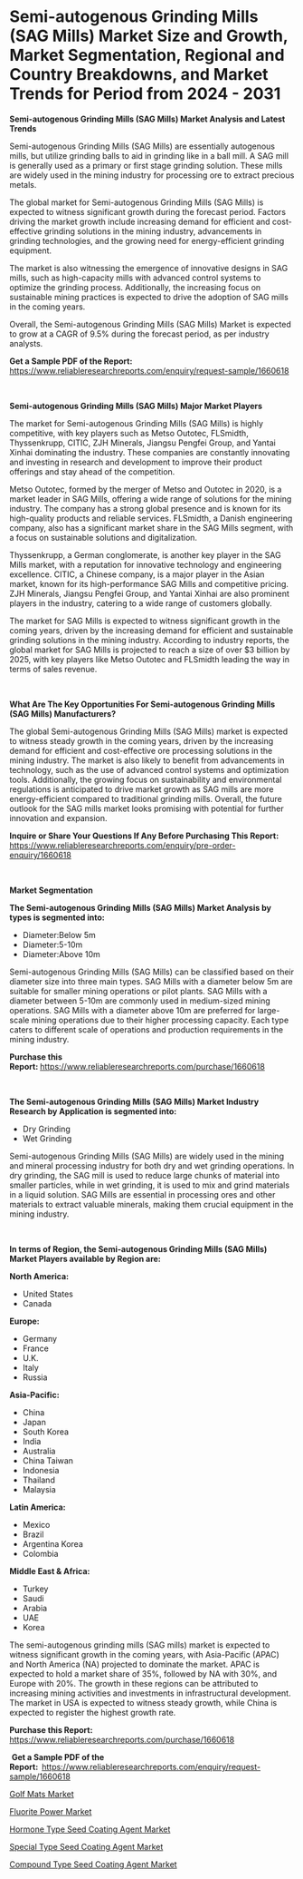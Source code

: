 <p><h1>Semi-autogenous Grinding Mills (SAG Mills) Market Size and Growth, Market Segmentation, Regional and Country Breakdowns, and Market Trends for Period from 2024 -  2031</h1></p><p><strong>Semi-autogenous Grinding Mills (SAG Mills) Market Analysis and Latest Trends</strong></p>
<p><p>Semi-autogenous Grinding Mills (SAG Mills) are essentially autogenous mills, but utilize grinding balls to aid in grinding like in a ball mill. A SAG mill is generally used as a primary or first stage grinding solution. These mills are widely used in the mining industry for processing ore to extract precious metals.</p><p>The global market for Semi-autogenous Grinding Mills (SAG Mills) is expected to witness significant growth during the forecast period. Factors driving the market growth include increasing demand for efficient and cost-effective grinding solutions in the mining industry, advancements in grinding technologies, and the growing need for energy-efficient grinding equipment.</p><p>The market is also witnessing the emergence of innovative designs in SAG mills, such as high-capacity mills with advanced control systems to optimize the grinding process. Additionally, the increasing focus on sustainable mining practices is expected to drive the adoption of SAG mills in the coming years.</p><p>Overall, the Semi-autogenous Grinding Mills (SAG Mills) Market is expected to grow at a CAGR of 9.5% during the forecast period, as per industry analysts.</p></p>
<p><strong>Get a Sample PDF of the Report:&nbsp;</strong> <a href="https://www.reliableresearchreports.com/enquiry/request-sample/1660618">https://www.reliableresearchreports.com/enquiry/request-sample/1660618</a></p>
<p>&nbsp;</p>
<p><strong>Semi-autogenous Grinding Mills (SAG Mills) Major Market Players</strong></p>
<p><p>The market for Semi-autogenous Grinding Mills (SAG Mills) is highly competitive, with key players such as Metso Outotec, FLSmidth, Thyssenkrupp, CITIC, ZJH Minerals, Jiangsu Pengfei Group, and Yantai Xinhai dominating the industry. These companies are constantly innovating and investing in research and development to improve their product offerings and stay ahead of the competition.</p><p>Metso Outotec, formed by the merger of Metso and Outotec in 2020, is a market leader in SAG Mills, offering a wide range of solutions for the mining industry. The company has a strong global presence and is known for its high-quality products and reliable services. FLSmidth, a Danish engineering company, also has a significant market share in the SAG Mills segment, with a focus on sustainable solutions and digitalization.</p><p>Thyssenkrupp, a German conglomerate, is another key player in the SAG Mills market, with a reputation for innovative technology and engineering excellence. CITIC, a Chinese company, is a major player in the Asian market, known for its high-performance SAG Mills and competitive pricing. ZJH Minerals, Jiangsu Pengfei Group, and Yantai Xinhai are also prominent players in the industry, catering to a wide range of customers globally.</p><p>The market for SAG Mills is expected to witness significant growth in the coming years, driven by the increasing demand for efficient and sustainable grinding solutions in the mining industry. According to industry reports, the global market for SAG Mills is projected to reach a size of over $3 billion by 2025, with key players like Metso Outotec and FLSmidth leading the way in terms of sales revenue.</p></p>
<p>&nbsp;</p>
<p><strong>What Are The Key Opportunities For Semi-autogenous Grinding Mills (SAG Mills) Manufacturers?</strong></p>
<p><p>The global Semi-autogenous Grinding Mills (SAG Mills) market is expected to witness steady growth in the coming years, driven by the increasing demand for efficient and cost-effective ore processing solutions in the mining industry. The market is also likely to benefit from advancements in technology, such as the use of advanced control systems and optimization tools. Additionally, the growing focus on sustainability and environmental regulations is anticipated to drive market growth as SAG mills are more energy-efficient compared to traditional grinding mills. Overall, the future outlook for the SAG mills market looks promising with potential for further innovation and expansion.</p></p>
<p><strong>Inquire or Share Your Questions If Any Before Purchasing This Report:</strong> <a href="https://www.reliableresearchreports.com/enquiry/pre-order-enquiry/1660618">https://www.reliableresearchreports.com/enquiry/pre-order-enquiry/1660618</a></p>
<p>&nbsp;</p>
<p><strong>Market Segmentation</strong></p>
<p><strong>The Semi-autogenous Grinding Mills (SAG Mills) Market Analysis by types is segmented into:</strong></p>
<p><ul><li>Diameter:Below 5m</li><li>Diameter:5-10m</li><li>Diameter:Above 10m</li></ul></p>
<p><p>Semi-autogenous Grinding Mills (SAG Mills) can be classified based on their diameter size into three main types. SAG Mills with a diameter below 5m are suitable for smaller mining operations or pilot plants. SAG Mills with a diameter between 5-10m are commonly used in medium-sized mining operations. SAG Mills with a diameter above 10m are preferred for large-scale mining operations due to their higher processing capacity. Each type caters to different scale of operations and production requirements in the mining industry.</p></p>
<p><strong>Purchase this Report:&nbsp;</strong><a href="https://www.reliableresearchreports.com/purchase/1660618">https://www.reliableresearchreports.com/purchase/1660618</a></p>
<p>&nbsp;</p>
<p><strong>The Semi-autogenous Grinding Mills (SAG Mills) Market Industry Research by Application is segmented into:</strong></p>
<p><ul><li>Dry Grinding</li><li>Wet Grinding</li></ul></p>
<p><p>Semi-autogenous Grinding Mills (SAG Mills) are widely used in the mining and mineral processing industry for both dry and wet grinding operations. In dry grinding, the SAG mill is used to reduce large chunks of material into smaller particles, while in wet grinding, it is used to mix and grind materials in a liquid solution. SAG Mills are essential in processing ores and other materials to extract valuable minerals, making them crucial equipment in the mining industry.</p></p>
<p>&nbsp;</p>
<p><strong>In terms of Region, the Semi-autogenous Grinding Mills (SAG Mills) Market Players available by Region are:</strong></p>
<p>
    <p> <strong> North America: </strong>
        <ul>
            <li>United States</li>
            <li>Canada</li>
        </ul>
        </p> 
    <p> <strong> Europe: </strong>
        <ul>
            <li>Germany</li>
            <li>France</li>
            <li>U.K.</li>
            <li>Italy</li>
            <li>Russia</li>
        </ul>
        </p> 
    <p> <strong> Asia-Pacific: </strong>
        <ul>
            <li>China</li>
            <li>Japan</li>
            <li>South Korea</li>
            <li>India</li>
            <li>Australia</li>
            <li>China Taiwan</li>
            <li>Indonesia</li>
            <li>Thailand</li>
            <li>Malaysia</li>
        </ul>
        </p> 
    <p> <strong> Latin America: </strong>
        <ul>
            <li>Mexico</li>
            <li>Brazil</li>
            <li>Argentina Korea</li>
            <li>Colombia</li>
        </ul>
        </p> 
    <p> <strong> Middle East & Africa: </strong>
        <ul>
            <li>Turkey</li>
            <li>Saudi</li>
            <li>Arabia</li>
            <li>UAE</li>
            <li>Korea</li>
        </ul>
    </p>
    </p>
<p><p>The semi-autogenous grinding mills (SAG mills) market is expected to witness significant growth in the coming years, with Asia-Pacific (APAC) and North America (NA) projected to dominate the market. APAC is expected to hold a market share of 35%, followed by NA with 30%, and Europe with 20%. The growth in these regions can be attributed to increasing mining activities and investments in infrastructural development. The market in USA is expected to witness steady growth, while China is expected to register the highest growth rate.</p></p>
<p><strong>Purchase this Report: </strong><a href="https://www.reliableresearchreports.com/purchase/1660618">https://www.reliableresearchreports.com/purchase/1660618</a></p>
<p>&nbsp;<strong>Get a Sample PDF of the Report:&nbsp;&nbsp;</strong><a href="https://www.reliableresearchreports.com/enquiry/request-sample/1660618">https://www.reliableresearchreports.com/enquiry/request-sample/1660618</a></p>
<p><strong></strong></p>
<p><p><a href="https://view.publitas.com/reportprime-1/golf-mats-market-provides-detailed-segmentation-of-this-market-based-on-type-application-and-region-and-forecast-for-the-period-from-2024-2031/">Golf Mats Market</a></p><p><a href="https://view.publitas.com/reportprime-1/fluorite-power-market-research-report-the-key-to-successful-business-strategy-forecasted-for-period-from-2024-2031/">Fluorite Power Market</a></p><p><a href="https://military-diascia-e68.notion.site/Hormone-Type-Seed-Coating-Agent-Market-Challenges-Opportunities-and-Growth-Drivers-and-Major-Mark-703be04911fc4f0b85da41f8bf8c2723">Hormone Type Seed Coating Agent Market</a></p><p><a href="https://meowing-canidae-761.notion.site/Special-Type-Seed-Coating-Agent-Market-with-the-goal-of-estimating-the-market-size-and-future-growth-6b86290de7f247d1bb985c4207d6c5a9">Special Type Seed Coating Agent Market</a></p><p><a href="https://sudsy-motorcycle-bbc.notion.site/Compound-Type-Seed-Coating-Agent-Market-Offer-Valuable-Insights-into-Market-Size-Market-Share-Mark-66be151690964972b1d0f994b73bdeb2">Compound Type Seed Coating Agent Market</a></p></p>